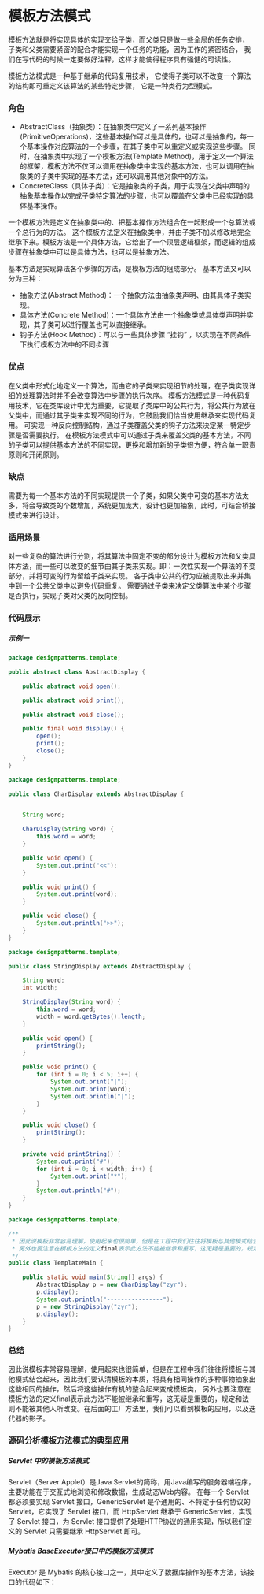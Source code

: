 # 模板方法模式

模板方法就是将实现具体的实现交给子类，而父类只是做一些全局的任务安排，
子类和父类需要紧密的配合才能实现一个任务的功能，因为工作的紧密结合，
我们在写代码的时候一定要做好注释，这样才能使得程序具有强健的可读性。

模板方法模式是一种基于继承的代码复用技术，
它使得子类可以不改变一个算法的结构即可重定义该算法的某些特定步骤，
它是一种类行为型模式。

### 角色
* AbstractClass（抽象类）：在抽象类中定义了一系列基本操作(PrimitiveOperations)，这些基本操作可以是具体的，也可以是抽象的，每一个基本操作对应算法的一个步骤，在其子类中可以重定义或实现这些步骤。
同时，在抽象类中实现了一个模板方法(Template Method)，用于定义一个算法的框架，模板方法不仅可以调用在抽象类中实现的基本方法，也可以调用在抽象类的子类中实现的基本方法，还可以调用其他对象中的方法。
* ConcreteClass（具体子类）：它是抽象类的子类，用于实现在父类中声明的抽象基本操作以完成子类特定算法的步骤，也可以覆盖在父类中已经实现的具体基本操作。

一个模板方法是定义在抽象类中的、把基本操作方法组合在一起形成一个总算法或一个总行为的方法。
这个模板方法定义在抽象类中，并由子类不加以修改地完全继承下来。模板方法是一个具体方法，它给出了一个顶层逻辑框架，而逻辑的组成步骤在抽象类中可以是具体方法，也可以是抽象方法。

基本方法是实现算法各个步骤的方法，是模板方法的组成部分。
基本方法又可以分为三种：

* 抽象方法(Abstract Method)：一个抽象方法由抽象类声明、由其具体子类实现。
* 具体方法(Concrete Method)：一个具体方法由一个抽象类或具体类声明并实现，其子类可以进行覆盖也可以直接继承。
* 钩子方法(Hook Method)：可以与一些具体步骤 “挂钩” ，以实现在不同条件下执行模板方法中的不同步骤


### 优点

在父类中形式化地定义一个算法，而由它的子类来实现细节的处理，在子类实现详细的处理算法时并不会改变算法中步骤的执行次序。
模板方法模式是一种代码复用技术，它在类库设计中尤为重要，它提取了类库中的公共行为，将公共行为放在父类中，而通过其子类来实现不同的行为，它鼓励我们恰当使用继承来实现代码复用。
可实现一种反向控制结构，通过子类覆盖父类的钩子方法来决定某一特定步骤是否需要执行。
在模板方法模式中可以通过子类来覆盖父类的基本方法，不同的子类可以提供基本方法的不同实现，更换和增加新的子类很方便，符合单一职责原则和开闭原则。

### 缺点

需要为每一个基本方法的不同实现提供一个子类，如果父类中可变的基本方法太多，将会导致类的个数增加，系统更加庞大，设计也更加抽象，此时，可结合桥接模式来进行设计。

### 适用场景

对一些复杂的算法进行分割，将其算法中固定不变的部分设计为模板方法和父类具体方法，而一些可以改变的细节由其子类来实现。即：一次性实现一个算法的不变部分，并将可变的行为留给子类来实现。
各子类中公共的行为应被提取出来并集中到一个公共父类中以避免代码重复。
需要通过子类来决定父类算法中某个步骤是否执行，实现子类对父类的反向控制。


### 代码展示

##### 示例一
```java
package designpatterns.template;

public abstract class AbstractDisplay {

    public abstract void open();

    public abstract void print();

    public abstract void close();

    public final void display() {
        open();
        print();
        close();
    }
}

```


```java
package designpatterns.template;

public class CharDisplay extends AbstractDisplay {


    String word;

    CharDisplay(String word) {
        this.word = word;
    }

    public void open() {
        System.out.print("<<");
    }

    public void print() {
        System.out.print(word);
    }

    public void close() {
        System.out.println(">>");
    }
}

```

```java
package designpatterns.template;

public class StringDisplay extends AbstractDisplay {

    String word;
    int width;

    StringDisplay(String word) {
        this.word = word;
        width = word.getBytes().length;
    }

    public void open() {
        printString();
    }

    public void print() {
        for (int i = 0; i < 5; i++) {
            System.out.print("|");
            System.out.print(word);
            System.out.println("|");
        }
    }

    public void close() {
        printString();
    }

    private void printString() {
        System.out.print("#");
        for (int i = 0; i < width; i++) {
            System.out.print("*");
        }
        System.out.println("#");
    }
}

```

```java
package designpatterns.template;

/**
 * 因此说模板非常容易理解，使用起来也很简单，但是在工程中我们往往将模板与其他模式结合起来，因此我们要认清模板的本质，将具有相同操作的多种事物抽象出这些相同的操作，然后将这些操作有机的整合起来变成模板类，
 * 另外也要注意在模板方法的定义final表示此方法不能被继承和重写，这无疑是重要的，规定和法则不能被其他人所改变。
 */
public class TemplateMain {

    public static void main(String[] args) {
        AbstractDisplay p = new CharDisplay("zyr");
        p.display();
        System.out.println("----------------");
        p = new StringDisplay("zyr");
        p.display();
    }
}

```

### 总结

因此说模板非常容易理解，使用起来也很简单，但是在工程中我们往往将模板与其他模式结合起来，因此我们要认清模板的本质，将具有相同操作的多种事物抽象出这些相同的操作，然后将这些操作有机的整合起来变成模板类，
另外也要注意在模板方法的定义final表示此方法不能被继承和重写，这无疑是重要的，规定和法则不能被其他人所改变。在后面的工厂方法里，我们可以看到模板的应用，以及迭代器的影子。

### 源码分析模板方法模式的典型应用

##### Servlet 中的模板方法模式

Servlet（Server Applet）是Java Servlet的简称，用Java编写的服务器端程序，主要功能在于交互式地浏览和修改数据，生成动态Web内容。
在每一个 Servlet 都必须要实现 Servlet 接口，GenericServlet 是个通用的、不特定于任何协议的Servlet，它实现了 Servlet 接口，而 HttpServlet 继承于 GenericServlet，实现了 Servlet 接口，为 Servlet 接口提供了处理HTTP协议的通用实现，所以我们定义的 Servlet 只需要继承 HttpServlet 即可。


##### Mybatis BaseExecutor接口中的模板方法模式
Executor 是 Mybatis 的核心接口之一，其中定义了数据库操作的基本方法，该接口的代码如下：
